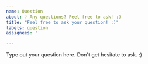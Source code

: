 ```yaml
---
name: Question
about: ❔ Any questions? Feel free to ask! :)
title: "Feel free to ask your question! :)"
labels: question
assignees: ''

---
```


Type out your question here. Don't get hesitate to ask. :)